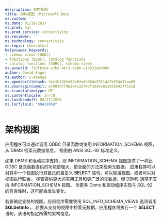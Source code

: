```yaml
---
description: 架构视图
title: 架构视图 |Microsoft Docs
ms.custom: ''
ms.date: 01/19/2017
ms.prod: sql
ms.prod_service: connectivity
ms.reviewer: ''
ms.technology: connectivity
ms.topic: conceptual
helpviewer_keywords:
- schema views [ODBC]
- functions [ODBC], catalog functions
- catalog functions [ODBC], schema views
ms.assetid: f1dfb3e8-a7bd-46c3-92b6-c19531e8409d
author: David-Engel
ms.author: v-daenge
ms.openlocfilehash: 34e1b52b5e96b5fedb964e53f14a7b554d12aa05
ms.sourcegitcommit: e700497f962e4c2274df16d9e651059b42ff1a10
ms.translationtype: MT
ms.contentlocale: zh-CN
ms.lasthandoff: 08/17/2020
ms.locfileid: "88429069"
---
```

# <a name="schema-views"></a>架构视图
应用程序可以通过调用 ODBC 目录函数或使用 INFORMATION_SCHEMA 视图，从 DBMS 检索元数据信息。 视图由 ANSI SQL-92 标准定义。  
  
 如果 DBMS 和驱动程序支持，则 INFORMATION_SCHEMA 视图提供了一种比 ODBC 目录函数提供的功能更强大、更全面的方法来检索元数据。 应用程序可以对其中一个视图执行其自己的自定义 **SELECT** 语句，可以联接视图，或者可以对视图执行联合。 尽管提供更大的实用工具和更广泛的元数据，但 DBMS 通常不支持 INFORMATION_SCHEMA 视图。 当更多 Dbms 和驱动程序实现与 SQL-92 的符合性时，这可能会发生变化。  
  
 若要确定支持的视图，应用程序需要使用 SQL_INFO_SCHEMA_VIEWS 选项调用 **SQLGetInfo** 。 若要从支持的视图中检索元数据，应用程序将执行一个 **SELECT** 语句，该语句指定所需的架构信息。
